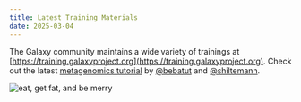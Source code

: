 ```yaml
---
title: Latest Training Materials
date: 2025-03-04
---
```

The Galaxy community maintains a wide variety of trainings at [https://training.galaxyproject.org](https://training.galaxyproject.org).
Check out the latest [metagenomics tutorial](https://training.galaxyproject.org/topics/metagenomics/tutorials/mothur-miseq-sop/tutorial.html) by [@bebatut](https://twitter.com/bebatut) and [@shiltemann](https://twitter.com/shiltemann).

<img src="/src/splash/metag/mt2.png" class="img-fluid" alt="eat, get fat, and be merry">
